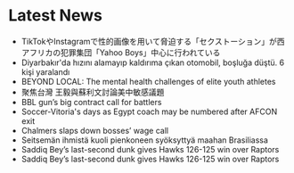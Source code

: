 # Latest News
-  TikTokやInstagramで性的画像を用いて脅迫する「セクストーション」が西アフリカの犯罪集団「Yahoo Boys」中心に行われている
-  Diyarbakır'da hızını alamayıp kaldırıma çıkan otomobil, boşluğa düştü. 6 kişi yaralandı
-  BEYOND LOCAL: The mental health challenges of elite youth athletes
-  聚焦台灣 王毅與蘇利文討論美中敏感議題
-  BBL gun’s big contract call for battlers
-  Soccer-Vitoria's days as Egypt coach may be numbered after AFCON exit
-  Chalmers slaps down bosses’ wage call
-  Seitsemän ihmistä kuoli pienkoneen syöksyttyä maahan Brasiliassa
-  Saddiq Bey’s last-second dunk gives Hawks 126-125 win over Raptors
-  Saddiq Bey’s last-second dunk gives Hawks 126-125 win over Raptors
